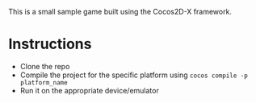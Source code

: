 This is a small sample game built using the Cocos2D-X framework. 

# Instructions
 - Clone the repo 
 - Compile the project for the specific platform  using `cocos compile -p platform_name`
 - Run it on the appropriate device/emulator


